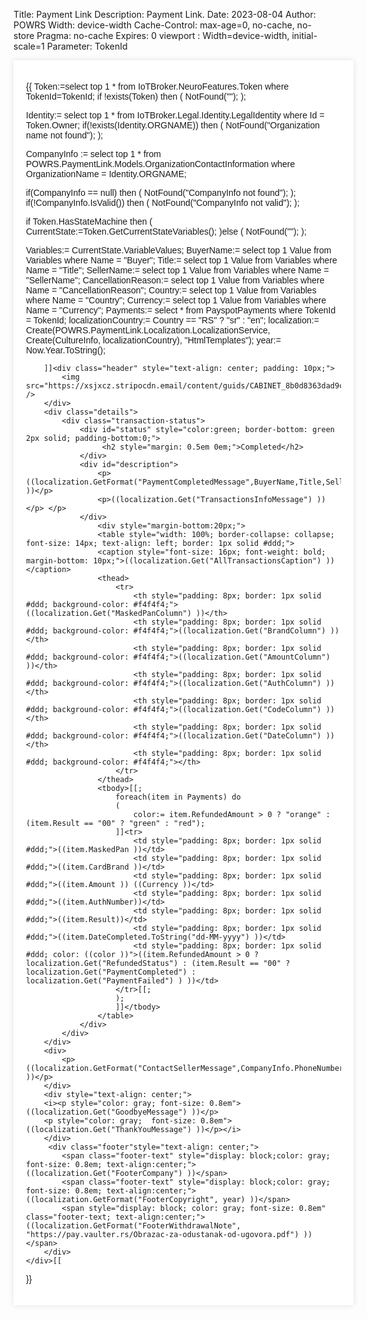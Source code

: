 ﻿Title: Payment Link
Description: Payment Link.
Date: 2023-08-04
Author: POWRS
Width: device-width
Cache-Control: max-age=0, no-cache, no-store
Pragma: no-cache
Expires: 0
viewport : Width=device-width, initial-scale=1
Parameter: TokenId

<main class="border-radius">
<meta name="viewport" content="width=device-width, initial-scale=1" />
<div class="container" style="width:100%;max-width:600px;margin:0 auto; padding:20px; background-color: #ffffff; box-shadow: 0 0 10px rgba(0, 0, 0, 0.1); font-family:arial;">
<div class="content">

{{
Token:=select top 1 * from IoTBroker.NeuroFeatures.Token where TokenId=TokenId;
if !exists(Token) then
(
  NotFound("");
);

Identity:= select top 1 * from IoTBroker.Legal.Identity.LegalIdentity where Id = Token.Owner;
if(!exists(Identity.ORGNAME)) then 
(
	NotFound("Organization name not found");
);

CompanyInfo := select top 1 * from POWRS.PaymentLink.Models.OrganizationContactInformation where OrganizationName = Identity.ORGNAME;

if(CompanyInfo == null) then 
(
	NotFound("CompanyInfo not found");
);
if(!CompanyInfo.IsValid()) then 
(
	NotFound("CompanyInfo not valid");
);

if Token.HasStateMachine then
(
    CurrentState:=Token.GetCurrentStateVariables();
)else 
(
	NotFound("");
);

Variables:= CurrentState.VariableValues;
BuyerName:= select top 1 Value from Variables where Name = "Buyer";
Title:= select top 1 Value from Variables where Name = "Title";
SellerName:= select top 1 Value from Variables where Name = "SellerName";
CancellationReason:= select top 1 Value from Variables where Name = "CancellationReason";
Country:= select top 1 Value from Variables where Name = "Country";
Currency:= select top 1 Value from Variables where Name = "Currency";
Payments:= select * from PayspotPayments where TokenId = TokenId;
localizationCountry:= Country == "RS" ? "sr" : "en";
localization:= Create(POWRS.PaymentLink.Localization.LocalizationService, Create(CultureInfo, localizationCountry), "HtmlTemplates");
year:= Now.Year.ToString();

	 	]]<div class="header" style="text-align: center; padding: 10px;">
            <img src="https://xsjxcz.stripocdn.email/content/guids/CABINET_8b0d8363dad9cf7da11a7b5c5b952fafce23ca1bf4eace9f0d0d772593b69917/images/vaulter_logotype_black_28.png" />
        </div>
        <div class="details">
            <div class="transaction-status">
				<div id="status" style="color:green; border-bottom: green 2px solid; padding-bottom:0;">
					 <h2 style="margin: 0.5em 0em;">Completed</h2>
				</div>
				<div id="description">
					<p>((localization.GetFormat("PaymentCompletedMessage",BuyerName,Title,SellerName) ))</p>					
					<p>((localization.Get("TransactionsInfoMessage") ))</p>	</p>
				</div>
					<div style="margin-bottom:20px;">
					<table style="width: 100%; border-collapse: collapse; font-size: 14px; text-align: left; border: 1px solid #ddd;">
					<caption style="font-size: 16px; font-weight: bold; margin-bottom: 10px;">((localization.Get("AllTransactionsCaption") ))</caption>
					<thead>
						<tr>
							<th style="padding: 8px; border: 1px solid #ddd; background-color: #f4f4f4;">((localization.Get("MaskedPanColumn") ))</th>
							<th style="padding: 8px; border: 1px solid #ddd; background-color: #f4f4f4;">((localization.Get("BrandColumn") ))</th>
							<th style="padding: 8px; border: 1px solid #ddd; background-color: #f4f4f4;">((localization.Get("AmountColumn") ))</th>
							<th style="padding: 8px; border: 1px solid #ddd; background-color: #f4f4f4;">((localization.Get("AuthColumn") ))</th>
							<th style="padding: 8px; border: 1px solid #ddd; background-color: #f4f4f4;">((localization.Get("CodeColumn") ))</th>
							<th style="padding: 8px; border: 1px solid #ddd; background-color: #f4f4f4;">((localization.Get("DateColumn") ))</th>
							<th style="padding: 8px; border: 1px solid #ddd; background-color: #f4f4f4;"></th>
						</tr>
					</thead>
					<tbody>[[;
						foreach(item in Payments) do 
						(
							color:= item.RefundedAmount > 0 ? "orange" : (item.Result == "00" ? "green" : "red");
						]]<tr>
							<td style="padding: 8px; border: 1px solid #ddd;">((item.MaskedPan ))</td>
							<td style="padding: 8px; border: 1px solid #ddd;">((item.CardBrand ))</td>
							<td style="padding: 8px; border: 1px solid #ddd;">((item.Amount )) ((Currency ))</td>
							<td style="padding: 8px; border: 1px solid #ddd;">((item.AuthNumber))</td>
							<td style="padding: 8px; border: 1px solid #ddd;">((item.Result))</td>
							<td style="padding: 8px; border: 1px solid #ddd;">((item.DateCompleted.ToString("dd-MM-yyyy") ))</td>
							<td style="padding: 8px; border: 1px solid #ddd; color: ((color ))">((item.RefundedAmount > 0 ? localization.Get("RefundedStatus") : (item.Result == "00" ? localization.Get("PaymentCompleted") : localization.Get("PaymentFailed") ) ))</td>
						</tr>[[;
						);
						]]</tbody>
					</table>
				</div>
			</div>
		</div>
		<div>
			<p>((localization.GetFormat("ContactSellerMessage",CompanyInfo.PhoneNumber,CompanyInfo.Email) ))</p>			
		</div>
		<div style="text-align: center;">
		<i><p style="color: gray; font-size: 0.8em">((localization.Get("GoodbyeMessage") ))</p>
		<p style="color: gray;  font-size: 0.8em">((localization.Get("ThankYouMessage") ))</p></i>
		</div>
		 <div class="footer"style="text-align: center;">
            <span class="footer-text" style="display: block;color: gray; font-size: 0.8em; text-align:center;">((localization.Get("FooterCompany") ))</span>
            <span class="footer-text" style="display: block;color: gray; font-size: 0.8em; text-align:center;">((localization.GetFormat("FooterCopyright", year) ))</span>
            <span style="display: block; color: gray; font-size: 0.8em" class="footer-text; text-align:center;">((localization.GetFormat("FooterWithdrawalNote", "https://pay.vaulter.rs/Obrazac-za-odustanak-od-ugovora.pdf") ))</span>
        </div>
	</div>[[
}}